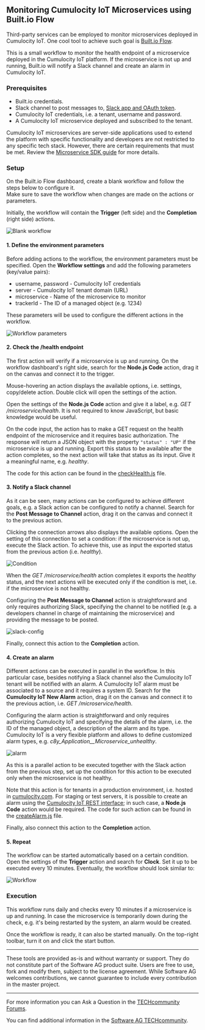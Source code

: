 ## Monitoring Cumulocity IoT Microservices using Built.io Flow

Third-party services can be employed to monitor microservices deployed in Cumulocity IoT. One cool tool to achieve such goal is [Built.io Flow](https://www.built.io/).

This is a small workflow to monitor the health endpoint of a microservice deployed in the Cumulocity IoT platform. If the microservice is not up and running, Built.io will notify a Slack channel and create an alarm in Cumulocity IoT.

### Prerequisites

*   Built.io credentials.
*   Slack channel to post messages to, [Slack app and OAuth token](https://slack.dev/node-slack-sdk/getting-started).
*   Cumulocity IoT credentials, i.e. a tenant, username and password.
*   A Cumulocity IoT microservice deployed and subscribed to the tenant.

Cumulocity IoT microservices are server-side applications used to extend the platform with specific functionality and developers are not restricted to any specific tech stack. However, there are certain requirements that must be met. Review the [Microservice SDK guide](https://cumulocity.com/guides/microservice-sdk/introduction/) for more details.

### Setup

On the Built.io Flow dashboard, create a blank workflow and follow the steps below to configure it.<br>
Make sure to save the workflow when changes are made on the actions or parameters.

Initially, the workflow will contain the **Trigger** (left side) and the **Completion** (right side) actions.

![Blank workflow](https://github.com/manasesjesus/builtio-microservice-monitoring/blob/master/img/blank-workflow.png)

#### 1. Define the environment parameters

Before adding actions to the workflow, the environment parameters must be specified. Open the **Workflow settings** and add the following parameters (key/value pairs):

*   username, password - Cumulocity IoT credentials
*   server - Cumulocity IoT tenant domain (URL)
*   microservice - Name of the microservice to monitor
*   trackerId - The ID of a managed object (e.g. 1234)

These parameters will be used to configure the different actions in the workflow.

![Workflow parameters](https://github.com/manasesjesus/builtio-microservice-monitoring/blob/master/img/workflow-parameters.png)

#### 2. Check the /health endpoint

The first action will verify if a microservice is up and running. On the workflow dashboard's right side, search for the **Node.js Code** action, drag it on the canvas and connect it to the trigger.

Mouse-hovering an action displays the available options, i.e. settings, copy/delete action. Double click will open the settings of the action.

Open the settings of the **Node.js Code** action and give it a label, e.g. *GET /microservice/health*.
It is not required to know JavaScript, but basic knowledge would be useful.

On the code input, the action has to make a GET request on the health endpoint of the microservice and it requires basic authorization. The response will return a JSON object with the property `"status" : "UP"` if the microservice is up and running. Export this status to be available after the action completes, so the next action will take that status as its input. Give it a meaningful name, e.g. *healthy*.

The code for this action can be found in the [checkHealth.js](src/checkHealth.js) file.

#### 3. Notify a Slack channel

As it can be seen, many actions can be configured to achieve different goals, e.g. a Slack action can be configured to notify a channel.
Search for the **Post Message to Channel** action, drag it on the canvas and connect it to the previous action.

Clicking the connection arrows also displays the available options. Open the setting of this connection to set a condition: if the microservice is not up, execute the Slack action. To achieve this, use as input the exported status from the previous action (i.e. *healthy*).

![Condition](https://github.com/manasesjesus/builtio-microservice-monitoring/blob/master/img/condition.png)

When the *GET /microservice/health* action completes it exports the *healthy* status, and the next actions will be executed only if the condition is met, i.e. if the microservice is not healthy.

Configuring the **Post Message to Channel** action is straightforward and only requires authorizing Slack, specifying the channel to be notified (e.g. a developers channel in charge of maintaining the microservice) and providing the message to be posted.

![slack-config](https://github.com/manasesjesus/builtio-microservice-monitoring/blob/master/img/slack-config.png)

Finally, connect this action to the **Completion** action.

#### 4. Create an alarm

Different actions can be executed in parallel in the workflow. In this particular case, besides notifying a Slack channel also the Cumulocity IoT tenant will be notified with an alarm. A Cumulocity IoT alarm must be associated to a source and it requires a system ID.
Search for the **Cumulocity IoT New Alarm** action, drag it on the canvas and connect it to the previous action, i.e. *GET /microservice/health*.

Configuring the alarm action is straightforward and only requires authorizing Cumulocity IoT and specifying the details of the alarm, i.e. the ID of the managed object, a description of the alarm and its type. Cumulocity IoT is a very flexible platform and allows to define customized alarm types, e.g. *c8y_Application__Microservice_unhealthy*.

![alarm](https://github.com/manasesjesus/builtio-microservice-monitoring/blob/master/img/alarm.png)

As this is a parallel action to be executed together with the Slack action from the previous step, set up the condition for this action to be executed only when the microservice is not healthy.

Note that this action is for tenants in a production environment, i.e. hosted in [cumulocity.com](https://cumulocity.com/try-for-free/). For staging or test servers, it is possible to create an alarm using the [Cumulocity IoT REST interface](https://cumulocity.com/guides/microservice-sdk/rest/); in such case, a **Node.js Code** action would be required. The code for such action can be found in the [createAlarm.js](src/createAlarm.js) file.

Finally, also connect this action to the **Completion** action.

#### 5. Repeat

The workflow can be started automatically based on a certain condition. Open the settings of the **Trigger** action and search for **Clock**. Set it up to be executed every 10 minutes. Eventually, the workflow should look similar to:

![Workflow](https://github.com/manasesjesus/builtio-microservice-monitoring/blob/master/img/workflow.png)

### Execution

This workflow runs daily and checks every 10 minutes if a microservice is up and running. In case the microservice is temporarily down during the check, e.g. it's being restarted by the system, an alarm would be created.

Once the workflow is ready, it can also be started manually. On the top-right toolbar, turn it on and click the start button.

------------------------------

These tools are provided as-is and without warranty or support. They do not constitute part of the Software AG product suite. Users are free to use, fork and modify them, subject to the license agreement. While Software AG welcomes contributions, we cannot guarantee to include every contribution in the master project.

------------------------------

For more information you can Ask a Question in the [TECHcommunity Forums](http://tech.forums.softwareag.com/techjforum/forums/list.page?product=cumulocity).

You can find additional information in the [Software AG TECHcommunity](http://techcommunity.softwareag.com/home/-/product/name/cumulocity).
